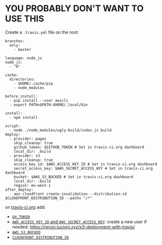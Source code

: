 # YOU PROBABLY DON'T WANT TO USE THIS

Create a `.travis.yml` file on the root:

```
branches:
  only:
    - master

language: node_js
node_js:
  - "8"

cache:
  directories:
    - $HOME/.cache/pip
    - node_modules

before_install:
  - pip install --user awscli
  - export PATH=$PATH:$HOME/.local/bin

install:
  - npm install

script:
  - node ./node_modules/ugly-build/index.js build
deploy:
  - provider: pages
    skip_cleanup: true
    github_token: $GITHUB_TOKEN # Set in travis-ci.org dashboard
    local_dir: .build
  - provider: s3
    skip_cleanup: true
    access_key_id: $AWS_ACCESS_KEY_ID # Set in travis-ci.org dashboard
    secret_access_key: $AWS_SECRET_ACCESS_KEY # Set in travis-ci.org dashboard
    bucket: $AWS_S3_BUCKED # Set in travis-ci.org dashboard
    local_dir: .build
    region: eu-west-1
after_deploy:
  - aws cloudfront create-invalidation --distribution-id $CLOUDFRONT_DISTRIBUTION_ID --paths "/*"
```

on [travis-ci.org](https://travis-ci.org) add:
* [`GH_TOKEN`](https://github.com/settings/tokens/new)
* [`AWS_ACCESS_KEY_ID` and `AWS_SECRET_ACCESS_KEY`](https://console.aws.amazon.com/iam/home?region=eu-west-1#/users): create a new user if needed: https://renzo.lucioni.xyz/s3-deployment-with-travis/
* [`AWS_S3_BUCKED`](https://s3.console.aws.amazon.com/s3/home?region=eu-west-1)
* [`CLOUDFRONT_DISTRIBUTION_ID`](https://console.aws.amazon.com/cloudfront/home?region=eu-west-1)

